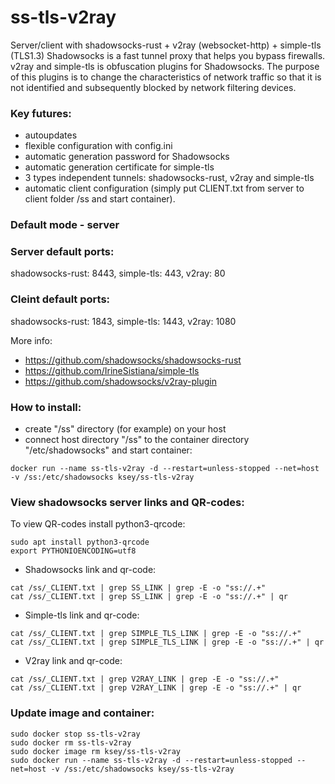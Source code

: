 # ss-tls-v2ray
Server/client with shadowsocks-rust + v2ray (websocket-http) + simple-tls (TLS1.3)
Shadowsocks is a fast tunnel proxy that helps you bypass firewalls.
v2ray and simple-tls is obfuscation plugins for Shadowsocks. The purpose of this plugins is to change the characteristics of network traffic so that it is not identified and subsequently blocked by network filtering devices.

### Key futures:
- autoupdates
- flexible configuration with config.ini
- automatic generation password for Shadowsocks
- automatic generation certificate for simple-tls 
- 3 types independent tunnels: shadowsocks-rust, v2ray and simple-tls
- automatic client configuration (simply put CLIENT.txt from server to client folder /ss and start container).

### Default mode - server

### Server default ports:
shadowsocks-rust: 8443, simple-tls: 443, v2ray: 80

### Cleint default ports:
shadowsocks-rust: 1843, simple-tls: 1443, v2ray: 1080

More info:
- https://github.com/shadowsocks/shadowsocks-rust
- https://github.com/IrineSistiana/simple-tls
- https://github.com/shadowsocks/v2ray-plugin

### How to install:
- сreate "/ss" directory (for example) on your host
- connect host directory "/ss" to the container directory "/etc/shadowsocks" and start container:
```
docker run --name ss-tls-v2ray -d --restart=unless-stopped --net=host -v /ss:/etc/shadowsocks ksey/ss-tls-v2ray
```

### View shadowsocks server links and QR-codes:
To view QR-codes install python3-qrcode:
```
sudo apt install python3-qrcode
export PYTHONIOENCODING=utf8
```
- Shadowsocks link and qr-code:
```
cat /ss/_CLIENT.txt | grep SS_LINK | grep -E -o "ss://.+"
cat /ss/_CLIENT.txt | grep SS_LINK | grep -E -o "ss://.+" | qr
```

- Simple-tls link and qr-code:
```
cat /ss/_CLIENT.txt | grep SIMPLE_TLS_LINK | grep -E -o "ss://.+"
cat /ss/_CLIENT.txt | grep SIMPLE_TLS_LINK | grep -E -o "ss://.+" | qr
```

- V2ray link and qr-code:
```
cat /ss/_CLIENT.txt | grep V2RAY_LINK | grep -E -o "ss://.+"
cat /ss/_CLIENT.txt | grep V2RAY_LINK | grep -E -o "ss://.+" | qr
```

### Update image and container:

```
sudo docker stop ss-tls-v2ray
sudo docker rm ss-tls-v2ray
sudo docker image rm ksey/ss-tls-v2ray
sudo docker run --name ss-tls-v2ray -d --restart=unless-stopped --net=host -v /ss:/etc/shadowsocks ksey/ss-tls-v2ray
```
